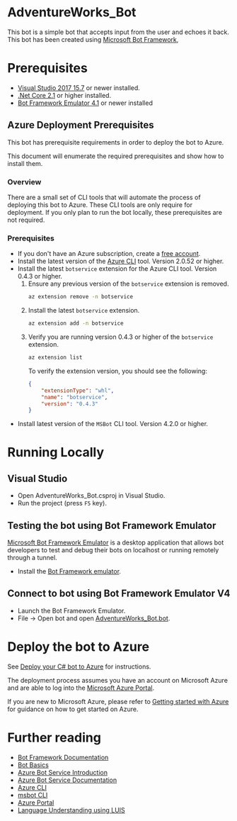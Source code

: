 ﻿# AdventureWorks_Bot

This bot is a simple bot that accepts input from the user and echoes it back.
This bot has been created using [Microsoft Bot Framework][1], 

# Prerequisites
- [Visual Studio 2017 15.7][2] or newer installed.
- [.Net Core 2.1][3] or higher installed.  
- [Bot Framework Emulator 4.1][6] or newer installed

## Azure Deployment Prerequisites
This bot has prerequisite requirements in order to deploy the bot to Azure.

This document will enumerate the required prerequisites and show how to install them.

### Overview
There are a small set of CLI tools that will automate the process of deploying this bot to Azure.  These CLI tools are only require for deployment.  If you only plan to run the bot locally, these prerequisites are not required.

### Prerequisites
- If you don't have an Azure subscription, create a [free account][10].
- Install the latest version of the [Azure CLI][11] tool. Version 2.0.52 or higher.
- Install the latest `botservice` extension for the Azure CLI tool. Version 0.4.3 or higher.
    1. Ensure any previous version of the `botservice` extension is removed.
        ```bash
        az extension remove -n botservice
        ```
    1. Install the latest `botservice` extension.
        ```bash
        az extension add -n botservice
        ```
    1. Verify you are running version 0.4.3 or higher of the `botservice` extension.
        ```bash
        az extension list
        ```
        To verify the extension version, you should see the following:
        ```json
        {
            "extensionType": "whl",
            "name": "botservice",
            "version": "0.4.3"
        }
        ```
- Install latest version of the `MSBot` CLI tool. Version 4.2.0 or higher.

# Running Locally

## Visual Studio
- Open AdventureWorks_Bot.csproj in Visual Studio.
- Run the project (press `F5` key).

## Testing the bot using Bot Framework Emulator
[Microsoft Bot Framework Emulator][5] is a desktop application that allows bot 
developers to test and debug their bots on localhost or running remotely through a tunnel.
- Install the [Bot Framework emulator][6].

## Connect to bot using Bot Framework Emulator **V4**
- Launch the Bot Framework Emulator.
- File -> Open bot and open [AdventureWorks_Bot.bot](AdventureWorks_Bot.bot).

# Deploy the bot to Azure
See [Deploy your C# bot to Azure][50] for instructions.

The deployment process assumes you have an account on Microsoft Azure and are able to log into the [Microsoft Azure Portal][60].

If you are new to Microsoft Azure, please refer to [Getting started with Azure][70] for guidance on how to get started on Azure.

# Further reading
* [Bot Framework Documentation][80]
* [Bot Basics][90]
* [Azure Bot Service Introduction][100]
* [Azure Bot Service Documentation][110]
* [Azure CLI][120]
* [msbot CLI][130]
* [Azure Portal][140]
* [Language Understanding using LUIS][150]

[1]: https://dev.botframework.com
[2]: https://docs.microsoft.com/en-us/visualstudio/releasenotes/vs2017-relnotes
[3]: https://dotnet.microsoft.com/download/dotnet-core/2.1
[5]: https://github.com/microsoft/botframework-emulator
[6]: https://aka.ms/botframeworkemulator

[10]: https://azure.microsoft.com/free/
[11]: https://docs.microsoft.com/cli/azure/install-azure-cli?view=azure-cli-latest

[50]: https://docs.microsoft.com/en-us/azure/bot-service/bot-builder-howto-deploy-azure?view=azure-bot-service-4.0
[60]: https://portal.azure.com
[70]: https://azure.microsoft.com/get-started/
[80]: https://docs.botframework.com
[90]: https://docs.microsoft.com/en-us/azure/bot-service/bot-builder-basics?view=azure-bot-service-4.0
[100]: https://docs.microsoft.com/en-us/azure/bot-service/bot-service-overview-introduction?view=azure-bot-service-4.0
[110]: https://docs.microsoft.com/en-us/azure/bot-service/?view=azure-bot-service-4.0
[120]: https://docs.microsoft.com/en-us/cli/azure/?view=azure-cli-latest
[130]: https://github.com/Microsoft/botbuilder-tools/tree/master/packages/MSBot
[140]: https://portal.azure.com
[150]: https://www.luis.ai
